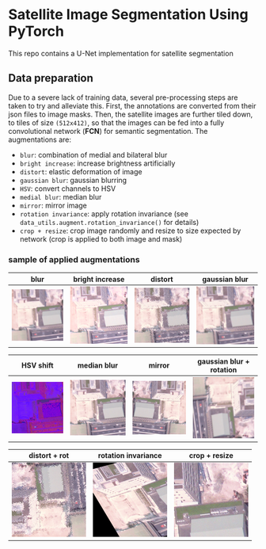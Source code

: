 # Satellite Image Segmentation Using PyTorch # 

This repo contains a U-Net implementation for satellite segmentation 


## Data preparation ##

Due to a severe lack of training data, several pre-processing steps are taken to try and 
alleviate this. First, the annotations are converted from their json files to image masks. Then, the satellite images are further tiled
down, to tiles of size `(512x412)`, so that the images can be fed into a fully convolutional network (**FCN**) for semantic segmentation.
The augmentations are: 
  - `blur`: combination of medial and bilateral blur
  - `bright increase`: increase brightness artificially
  - `distort`: elastic deformation of image
  - `gaussian blur`: gaussian blurring
  - `HSV`: convert channels to HSV
  - `medial blur`: median blur
  - `mirror`: mirror image
  - `rotation invariance`: apply rotation invariance (see `data_utils.augment.rotation_invariance()` for details)
  - `crop + resize`: crop image randomly and resize to size expected by network (crop is applied to both image and mask)

### sample of applied augmentations ###

blur |  bright increase  | distort  |  gaussian blur | 
:-------------------------:|:-------------------------:|:-------------------------:|:-------------------------:
![](docs/images/0_0-0_0-blur.png) |  ![](docs/images/0_0-0_0-bright.png)  |  ![](docs/images/0_0-0_0-distort.png) |  ![](docs/images/0_0-0_0-gauss.png) | 


| HSV shift  |  median blur  | mirror  |  gaussian blur + rotation
:-------------------------:|:-------------------------:|:-------------------------:|:-------------------------:
![](docs/images/0_0-0_0-hsv.png) |  ![](docs/images/0_0-0_0-med-blur.png)  |  ![](docs/images/0_0-0_0-mirror.png) |  ![](docs/images/0_0-0_0-gauss-rot.png)

| distort + rot  |  rotation invariance  | crop + resize  
:-------------------------:|:-------------------------:|:-------------------------:
![](docs/images/0_0-0_0-distort-rt.png) |  ![](docs/images/0_0-0_0-rt-inv.png)  |  ![](docs/images/0_0-0_0-crop-resize.png) 


